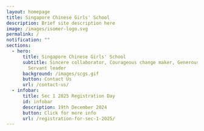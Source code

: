 ```yaml
---
layout: homepage
title: Singapore Chinese Girls' School
description: Brief site description here
image: /images/isomer-logo.svg
permalink: /
notification: ""
sections:
  - hero:
      title: Singapore Chinese Girls' School
      subtitle: Sincere collaborator, Courageous change maker, Generous contributor,
        Servant leader
      background: /images/scgs.gif
      button: Contact Us
      url: /contact-us/
  - infobar:
      title: Sec 1 2025 Registration Day
      id: infobar
      description: 19th December 2024
      button: Click for more info
      url: /registration-for-sec-1-2025/
---
```

